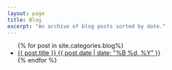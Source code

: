 ```yaml
---
layout: page
title: Blog
excerpt: "An archive of blog posts sorted by date."
---
```


<ul class="post-list">
{% for post in site.categories.blog%} 
  <li><article><a href="{{ site.siteurl }}{{ post.url }}">{{ post.title }} <span class="entry-date"><time datetime="{{ post.date | date_to_xmlschema }}">{{ post.date | date: "%B %d, %Y" }}</time></span></a></article></li>
{% endfor %}
</ul>
